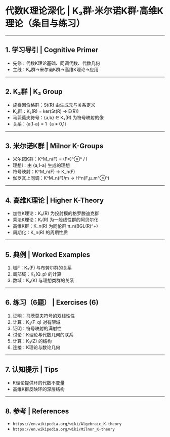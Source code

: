 # 代数K理论深化 | K₂群·米尔诺K群·高维K理论（条目与练习）

---

## 1. 学习导引 | Cognitive Primer

- 先修：代数K理论基础、同调代数、代数几何
- 主线：K₂群→米尔诺K群→高维K理论→应用

---

## 2. K₂群 | K₂ Group

- 施泰因伯格群：St(R) 由生成元与关系定义
- K₂群：K₂(R) = ker(St(R) → E(R))
- 马茨莫夫符号：{a,b} ∈ K₂(R) 为符号映射的像
- 关系：{a,1-a} = 1（a ≠ 0,1）

---

## 3. 米尔诺K群 | Milnor K-Groups

- 米尔诺K群：K^M_n(F) = (F*)^⊗ⁿ / I
- 理想I：由 {a,1-a} 生成的理想
- 符号映射：K^M_n(F) → K_n(F)
- 伽罗瓦上同调：K^M_n(F)/m → H^n(F,μ_m^⊗ⁿ)

---

## 4. 高维K理论 | Higher K-Theory

- 加性K理论：K₀(R) 为投射模的格罗滕迪克群
- 乘法K理论：K₁(R) 为一般线性群的阿贝尔化
- 高维K群：K_n(R) 为同伦群 π_n(BGL(R)^+)
- 周期化：K_n(R) 的周期性质

---

## 5. 典例 | Worked Examples

1) 域F：K₂(F) 与布劳尔群的关系
2) 局部域：K₂(Q_p) 的计算
3) 数域：K₂(K) 与理想类群的关系

---

## 6. 练习（6题） | Exercises (6)

1) 证明：马茨莫夫符号的双线性性
2) 计算：K₂(F_q) 对有限域
3) 证明：符号映射的满射性
4) 讨论：K理论与代数几何的联系
5) 计算：K₃(Z) 的结构
6) 连接：K理论与数论几何

---

## 7. 认知提示 | Tips

- K理论提供环的代数不变量
- 高维K群反映环的深层结构

---

## 8. 参考 | References

- `https://en.wikipedia.org/wiki/Algebraic_K-theory`
- `https://en.wikipedia.org/wiki/Milnor_K-theory`
